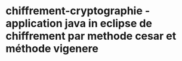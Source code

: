 # chiffrement-cryptographie  -application java in eclipse de chiffrement par methode cesar et méthode vigenere
